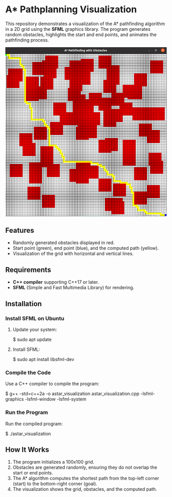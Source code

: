 # A* Pathplanning Visualization

This repository demonstrates a visualization of the A* pathfinding algorithm in a 2D grid using the **SFML** graphics library. The program generates random obstacles, highlights the start and end points, and animates the pathfinding process.

<div style="text-align: center;">
  <img src="astar_visualization.png" alt="A* Pathplanning Visualization" width="600"/>
</div>

## Features
- Randomly generated obstacles displayed in red.
- Start point (green), end point (blue), and the computed path (yellow).
- Visualization of the grid with horizontal and vertical lines.

## Requirements
- **C++ compiler** supporting C++17 or later.
- **SFML** (Simple and Fast Multimedia Library) for rendering.

## Installation

### Install SFML on Ubuntu
1. Update your system:

   $ sudo apt update
   
2. Install SFML:

   $ sudo apt install libsfml-dev

### Compile the Code

Use a C++ compiler to compile the program:

  $ g++ -std=c++2a -o astar_visualization astar_visualization.cpp -lsfml-graphics -lsfml-window -lsfml-system

### Run the Program

Run the compiled program:

  $ ./astar_visualization

## How It Works
1. The program initializes a 100x100 grid.
2. Obstacles are generated randomly, ensuring they do not overlap the start or end points.
3. The A* algorithm computes the shortest path from the top-left corner (start) to the bottom-right corner (goal).
4. The visualization shows the grid, obstacles, and the computed path.
